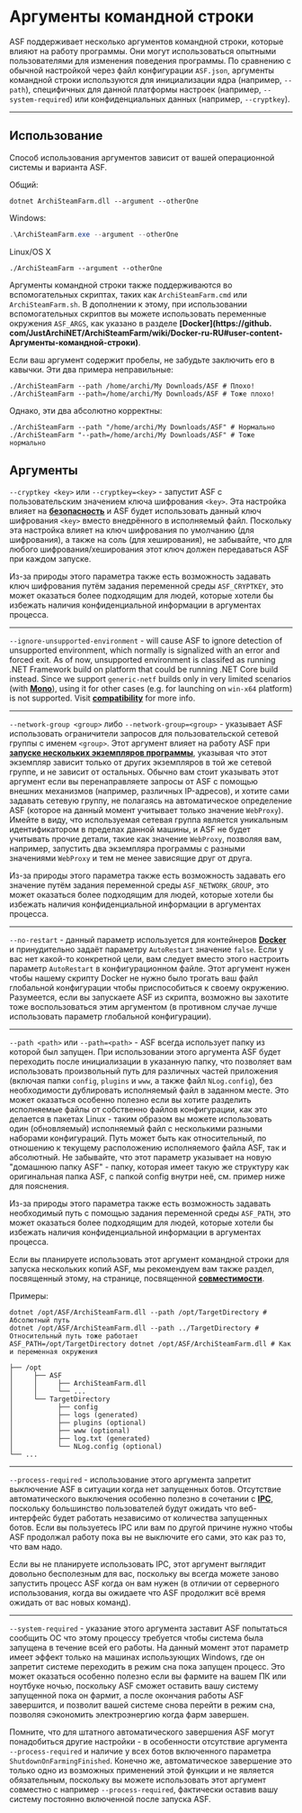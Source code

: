 # Аргументы командной строки

ASF поддерживает несколько аргументов командной строки, которые влияют на работу программы. Они могут использоваться опытными пользователями для изменения поведения программы. По сравнению с обычной настройкой через файл конфигурации `ASF.json`, аргументы командной строки используются для инициализации ядра (например, `--path`), специфичных для данной платформы настроек (например, `--system-required`) или конфиденциальных данных (например, `--cryptkey`).

* * *

## Использование

Способ использования аргументов зависит от вашей операционной системы и варианта ASF.

Общий:

```shell
dotnet ArchiSteamFarm.dll --argument --otherOne
```

Windows:

```powershell
.\ArchiSteamFarm.exe --argument --otherOne
```

Linux/OS X

```shell
./ArchiSteamFarm --argument --otherOne
```

Аргументы командной строки также поддерживаются во вспомогательных скриптах, таких как `ArchiSteamFarm.cmd` или `ArchiSteamFarm.sh`. В дополнении к этому, при использовании вспомогательных скриптов вы можете использовать переменные окружения `ASF_ARGS`, как указано в разделе **[Docker](https://github. com/JustArchiNET/ArchiSteamFarm/wiki/Docker-ru-RU#user-content-Аргументы-командной-строки)**.

Если ваш аргумент содержит пробелы, не забудьте заключить его в кавычки. Эти два примера неправильные:

```shell
./ArchiSteamFarm --path /home/archi/My Downloads/ASF # Плохо!
./ArchiSteamFarm --path=/home/archi/My Downloads/ASF # Тоже плохо!
```

Однако, эти два абсолютно корректны:

```shell
./ArchiSteamFarm --path "/home/archi/My Downloads/ASF" # Нормально
./ArchiSteamFarm "--path=/home/archi/My Downloads/ASF" # Тоже нормально
```

## Аргументы

`--cryptkey <key>` или `--cryptkey=<key>` - запустит ASF с пользовательским значением ключа шифрования `<key>`. Эта настройка влияет на **[безопасность](https://github.com/JustArchiNET/ArchiSteamFarm/wiki/Security-ru-RU)** и ASF будет использовать данный ключ шифрования `<key>` вместо внедрённого в исполняемый файл. Поскольку эта настройка влияет на ключ шифрования по умолчанию (для шифрования), а также на соль (для хеширования), не забывайте, что для любого шифрования/хеширования этот ключ должен передаваться ASF при каждом запуске.

Из-за природы этого параметра также есть возможность задавать ключ шифрования путём задания переменной среды `ASF_CRYPTKEY`, это может оказаться более подходящим для людей, которые хотели бы избежать наличия конфиденциальной информации в аргументах процесса.

* * *

`--ignore-unsupported-environment` - will cause ASF to ignore detection of unsupported environment, which normally is signalized with an error and forced exit. As of now, unsupported environment is classifed as running .NET Framework build on platform that could be running .NET Core build instead. Since we support `generic-netf` builds only in very limited scenarios (with **[Mono](https://www.mono-project.com)**), using it for other cases (e.g. for launching on `win-x64` platform) is not supported. Visit **[compatibility](https://github.com/JustArchiNET/ArchiSteamFarm/wiki/Compatibility)** for more info.

* * *

`--network-group <group>` либо `--network-group=<group>` - указывает ASF использовать ограничители запросов для пользовательской сетевой группы с именем `<group>`. Этот аргумент влияет на работу ASF при **[запуске нескольких экземпляров программы](https://github.com/JustArchiNET/ArchiSteamFarm/wiki/Compatibility-ru-RU#user-content-Запуск-нескольких-экземпляров)**, указывая что этот экземпляр зависит только от других экземпляров в той же сетевой группе, и не зависит от остальных. Обычно вам стоит указывать этот аргумент если вы перенаправляете запросы от ASF с помощью внешних механизмов (например, различных IP-адресов), и хотите сами задавать сетевую группу, не полагаясь на автоматическое определение ASF (которое на данный момент учитывает только значение `WebProxy`). Имейте в виду, что используемая сетевая группа является уникальным идентификатором в пределах данной машины, и ASF не будет учитывать прочие детали, такие как значение `WebProxy`, позволяя вам, например, запустить два экземпляра программы с разными значениями `WebProxy` и тем не менее зависящие друг от друга.

Из-за природы этого параметра также есть возможность задавать его значение путём задания переменной среды `ASF_NETWORK_GROUP`, это может оказаться более подходящим для людей, которые хотели бы избежать наличия конфиденциальной информации в аргументах процесса.

* * *

`--no-restart` - данный параметр используется для контейнеров **[Docker](https://github.com/JustArchiNET/ArchiSteamFarm/wiki/Docker-ru-RU)** и принудительно задаёт параметру `AutoRestart` значение `false`. Если у вас нет какой-то конкретной цели, вам следует вместо этого настроить параметр `AutoRestart` в конфигурационном файле. Этот аргумент нужен чтобы нашему скрипту Docker не нужно было трогать ваш файл глобальной конфигурации чтобы приспособиться к своему окружению. Разумеется, если вы запускаете ASF из скрипта, возможно вы захотите тоже воспользоваться этим аргументом (в противном случае лучше использовать параметр глобальной конфигурации).

* * *

`--path <path>` или `--path=<path>` - ASF всегда использует папку из которой был запущен. При использовании этого аргумента ASF будет переходить после инициализации в указанную папку, что позволяет вам использовать произвольный путь для различных частей приложения (включая папки `config`, `plugins` и `www`, а также файл `NLog.config`), без необходимости дублировать исполняемый файл в заданном месте. Это может оказаться особенно полезно если вы хотите разделить исполняемые файлы от собственно файлов конфигурации, как это делается в пакетах Linux - таким образом вы можете использовать один (обновляемый) исполняемый файл с несколькими разными наборами конфигураций. Путь может быть как относительный, по отношению к текущему расположению исполняемого файла ASF, так и абсолютный. Не забывайте, что этот параметр указывает на новую "домашнюю папку ASF" - папку, которая имеет такую же структуру как оригинальная папка ASF, с папкой config внутри неё, см. пример ниже для пояснения.

Из-за природы этого параметра также есть возможность задавать необходимый путь с помощью задания переменной среды `ASF_PATH`, это может оказаться более подходящим для людей, которые хотели бы избежать наличия конфиденциальной информации в аргументах процесса.

Если вы планируете использовать этот аргумент командной строки для запуска нескольких копий ASF, мы рекомендуем вам также раздел, посвященный этому, на странице, посвященной **[совместимости](https://github.com/JustArchiNET/ArchiSteamFarm/wiki/Compatibility-ru-RU#user-content-Запуск-нескольких-экземпляров)**.

Примеры:

```shell
dotnet /opt/ASF/ArchiSteamFarm.dll --path /opt/TargetDirectory # Абсолютный путь
dotnet /opt/ASF/ArchiSteamFarm.dll --path ../TargetDirectory # Относительный путь тоже работает
ASF_PATH=/opt/TargetDirectory dotnet /opt/ASF/ArchiSteamFarm.dll # Как и переменная окружения
```

```text
├── /opt
│     ├── ASF
│     │     ├── ArchiSteamFarm.dll
│     │     └── ...
│     └── TargetDirectory
│           ├── config
│           ├── logs (generated)
│           ├── plugins (optional)
│           ├── www (optional)
│           ├── log.txt (generated)
│           └── NLog.config (optional)
└── ...
```

* * *

`--process-required` - использование этого аргумента запретит выключение ASF в ситуации когда нет запущенных ботов. Отсутствие автоматического выключения особенно полезно в сочетании с **[IPC](https://github.com/JustArchiNET/ArchiSteamFarm/wiki/IPC-ru-RU)**, поскольку большинство пользователей будут ожидать что веб-интерфейс будет работать независимо от количества запущенных ботов. Если вы пользуетесь IPC или вам по другой причине нужно чтобы ASF продолжал работу пока вы не выключите его сами, это как раз то, что вам надо.

Если вы не планируете использовать IPC, этот аргумент выглядит довольно бесполезным для вас, поскольку вы всегда можете заново запустить процесс ASF когда он вам нужен (в отличии от серверного использования, когда вы ожидаете что ASF продолжит всё время ожидать от вас новых команд).

* * *

`--system-required` - указание этого аргумента заставит ASF попытаться сообщить ОС что этому процессу требуется чтобы система была запущена в течение всей его работы. На данный момент этот параметр имеет эффект только на машинах использующих Windows, где он запретит системе переходить в режим сна пока запущен процесс. Это может оказаться особенно полезно если вы фармите на вашем ПК или ноутбуке ночью, поскольку ASF сможет оставить вашу систему запущенной пока он фармит, а после окончания работы ASF завершится, и позволит вашей системе снова перейти в режим сна, позволяя сэкономить электроэнергию когда фарм завершен.

Помните, что для штатного автоматического завершения ASF могут понадобиться другие настройки - в особенности отсутствие аргумента `--process-required` и наличие у всех ботов включенного параметра `ShutdownOnFarmingFinished`. Конечно же, автоматическое завершение это только одно из возможных применений этой функции и не является обязательным, поскольку вы можете использовать этот аргумент совместно с например `--process-required`, фактически оставив вашу систему постоянно включенной после запуска ASF.